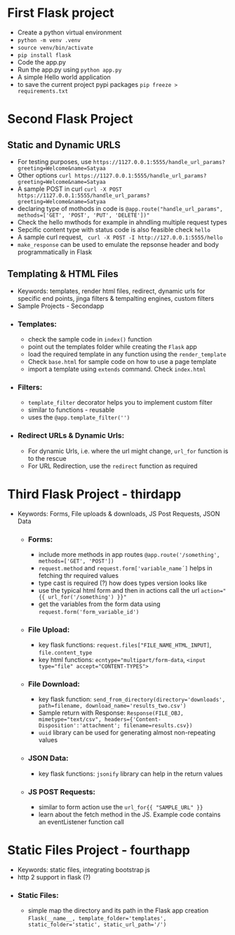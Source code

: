 # First Flask project

- Create a python virtual environment
- `python -m venv .venv`
- `source venv/bin/activate`
- `pip install flask`
- Code the app.py
- Run the app.py using `python app.py`
- A simple Hello world application
- to save the current project pypi packages `pip freeze > requirements.txt`

# Second Flask Project
## Static and Dynamic URLS

- For testing purposes, use `https://1127.0.0.1:5555/handle_url_params?greeting=Welcome&name=Satyaa`
- Other options `curl https://1127.0.0.1:5555/handle_url_params?greeting=Welcome&name=Satyaa`
- A sample POST in curl `curl -X POST https://1127.0.0.1:5555/handle_url_params?greeting=Welcome&name=Satyaa`
- declaring type of mothods in code is `@app.route("handle_url_params", methods=['GET', 'POST', 'PUT', 'DELETE'])"`
- Check the hello mwthods for example in ahndling multiple request types
- Sepcific content type with status code is also feasible check `hello`
- A sample curl request, ` curl -X POST -I http://127.0.0.1:5555/hello`
- `make_response` can be used to emulate the repsonse header and body programmatically in Flask

## Templating & HTML Files

- Keywords: templates, render html files, redirect, dynamic urls for specific end points, jinga filters & tempalting engines, custom filters
- Sample Projects - Secondapp
- ### Templates:
  - check the sample code in `index()` function
  - point out the templates folder while creating the `Flask` app
  - load the required template in any function using the `render_template`
  - Check `base.html` for sample code on how to use a page template
  - import a template using `extends` command. Check `index.html`
- ### Filters:
  - `template_filter` decorator helps you to implement custom filter
  - similar to functions - reusable
  - uses the `@app.template_filter('')`
- ### Redirect URLs & Dynamic Urls:
  - For dynamic Urls, i.e. where the url might change, `url_for` function is to the rescue 
  - For URL Redirection, use the `redirect` function as required

# Third Flask Project - thirdapp

- Keywords: Forms, File uploads & downloads, JS Post Requests, JSON Data
  - ### Forms:
    - include more methods in app routes `@app.route('/something', methods=['GET', 'POST'])` 
    - `request.method` and `request.form['variable_name´]` helps in fetching thr required values
    - type cast is required (?) how does types version looks like
    - use the typical html form and then in actions call the url `action="{{ url_for('/something') }}"`
    - get the variables from the form data using `request.form('form_variable_id')`
  - ### File Upload:
    - key flask functions: `request.files["FILE_NAME_HTML_INPUT]`, `file.content_type`
    - key html functions: `ecntype="multipart/form-data`, `<input type="file" accept="CONTENT-TYPES">`
  - ### File Download:
    - key flask function: `send_from_directory(directory='downloads', path=filename, download_name='results_two.csv')`
    - Sample return with Response: `Response(FILE_OBJ, mimetype="text/csv", headers={'Content-Disposition':'attachment'; filename=results.csv})`
    - `uuid` library can be used for generating almost non-repeating values
  - ### JSON Data:
    - key flask functions: `jsonify` library can help in the return values
  - ### JS POST Requests:
    - similar to form action use the `url_for{{ "SAMPLE_URL" }}`
    - learn about the fetch method in the JS. Example code contains an eventListener function call

# Static Files Project - fourthapp
  - Keywords: static files, integrating bootstrap js
  - http 2 support in flask (?)
  - ### Static Files:
    - simple map the directory and its path in the Flask app creation `Flask(__name__, template_folder='templates', static_folder='static', static_url_path='/')`

